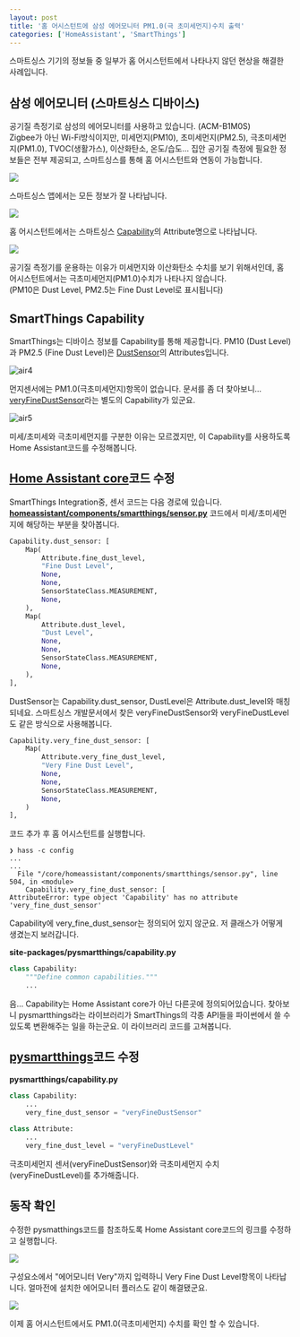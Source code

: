 ```yaml
---
layout: post
title: '홈 어시스턴트에 삼성 에어모니터 PM1.0(극 초미세먼지)수치 출력'
categories: ['HomeAssistant', 'SmartThings']
---
```


스마트싱스 기기의 정보들 중 일부가 홈 어시스턴트에서 나타나지 않던 현상을 해결한 사례입니다.

## 삼성 에어모니터 (스마트싱스 디바이스)

공기질 측정기로 삼성의 에어모니터를 사용하고 있습니다. (ACM-B1M0S)  
Zigbee가 아닌 Wi-Fi방식이지만, 미세먼지(PM10), 초미세먼지(PM2.5), 극초미세먼지(PM1.0), TVOC(생활가스), 이산화탄소, 온도/습도... 집안 공기질 측정에 필요한 정보들은 전부 제공되고, 스마트싱스를 통해 홈 어시스턴트와 연동이 가능합니다.

<img src="../../images/2023-07-29-ha-airmonitor/air1.jpeg" style="max-width: 600px;">

스마트싱스 앱에서는 모든 정보가 잘 나타납니다.

<img src="../../images/2023-07-29-ha-airmonitor/air2.jpeg" style="max-width: 600px;">

홈 어시스턴트에서는 스마트싱스 [Capability](https://developer.smartthings.com/docs/devices/capabilities/capabilities/)의 Attribute명으로 나타납니다.

<img src="../../images/2023-07-29-ha-airmonitor/air3.png" style="max-width: 600px;">

공기질 측정기를 운용하는 이유가 미세먼지와 이산화탄소 수치를 보기 위해서인데, 홈 어시스턴트에서는 극초미세먼지(PM1.0)수치가  나타나지 않습니다.  
(PM10은 Dust Level, PM2.5는 Fine Dust Level로 표시됩니다)

## SmartThings Capability

SmartThings는 디바이스 정보를 Capability를 통해 제공합니다. PM10 (Dust Level)과 PM2.5 (Fine Dust Level)은 [DustSensor](https://developer.smartthings.com/docs/devices/capabilities/capabilities-reference/#dustSensor)의 Attributes입니다.

![air4](../../images/2023-07-29-ha-airmonitor/air4.png)

먼지센서에는 PM1.0(극초미세먼지)항목이 없습니다. 문서를 좀 더 찾아보니... [veryFineDustSensor](https://developer.smartthings.com/docs/devices/capabilities/capabilities-reference/#veryFineDustSensor)라는 별도의 Capability가 있군요.

![air5](../../images/2023-07-29-ha-airmonitor/air5.png)

미세/초미세와 극초미세먼지를 구분한 이유는 모르겠지만, 이 Capability를 사용하도록 Home Assistant코드를 수정해봅니다.

## [Home Assistant core](https://github.com/home-assistant/core)코드 수정

SmartThings Integration중, 센서 코드는 다음 경로에 있습니다.
**[homeassistant/components/smartthings/sensor.py](https://github.com/home-assistant/core/blob/dev/homeassistant/components/smartthings/sensor.py)**
코드에서 미세/초미세먼지에 해당하는 부분을 찾아봅니다.

```python
Capability.dust_sensor: [
    Map(
        Attribute.fine_dust_level,
        "Fine Dust Level",
        None,
        None,
        SensorStateClass.MEASUREMENT,
        None,
    ),
    Map(
        Attribute.dust_level,
        "Dust Level",
        None,
        None,
        SensorStateClass.MEASUREMENT,
        None,
    ),
],
```

DustSensor는 Capability.dust_sensor, DustLevel은 Attribute.dust_level와 매칭되네요. 스마트싱스 개발문서에서 찾은 veryFineDustSensor와 veryFineDustLevel도 같은 방식으로 사용해봅니다.

```python
Capability.very_fine_dust_sensor: [
    Map(
        Attribute.very_fine_dust_level,
        "Very Fine Dust Level",
        None,
        None,
        SensorStateClass.MEASUREMENT,
        None,
    )
],
```

코드 추가 후 홈 어시스턴트를 실행합니다.

```shell
❯ hass -c config
...
...
  File "/core/homeassistant/components/smartthings/sensor.py", line 504, in <module>
    Capability.very_fine_dust_sensor: [
AttributeError: type object 'Capability' has no attribute 'very_fine_dust_sensor'
```

Capability에 very_fine_dust_sensor는 정의되어 있지 않군요. 저 클래스가 어떻게 생겼는지 보러갑니다.

**site-packages/pysmartthings/capability.py**

```python
class Capability:
    """Define common capabilities."""
    ...
```

음... Capability는 Home Assistant core가 아닌 다른곳에 정의되어있습니다. 찾아보니 pysmartthings라는 라이브러리가 SmartThings의 각종 API들을 파이썬에서 쓸 수 있도록 변환해주는 일을 하는군요. 이 라이브러리 코드를 고쳐봅니다.

## [pysmartthings](https://github.com/andrewsayre/pysmartthings)코드 수정

**pysmartthings/capability.py**

```python
class Capability:
    ...
    very_fine_dust_sensor = "veryFineDustSensor"
    
class Attribute:
    ...
    very_fine_dust_level = "veryFineDustLevel"
```

극초미세먼지 센서(veryFineDustSensor)와 극초미세먼지 수치(veryFineDustLevel)를 추가해줍니다.

## 동작 확인

수정한 pysmatthings코드를 참조하도록 Home Assistant core코드의 링크를 수정하고 실행합니다.

<img src="../../images/2023-07-29-ha-airmonitor/air7.png" style="max-width: 600px;">

구성요소에서 "에어모니터 Very"까지 입력하니 Very Fine Dust Level항목이 나타납니다. 얼마전에 설치한 에어모니터 플러스도 같이 해결됐군요.

<img src="../../images/2023-07-29-ha-airmonitor/air6.png" style="max-width: 600px;">

이제 홈 어시스턴트에서도 PM1.0(극초미세먼지) 수치를 확인 할 수 있습니다.

